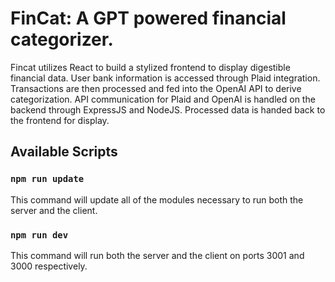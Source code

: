 # FinCat: A GPT powered financial categorizer.

Fincat utilizes React to build a stylized frontend to display digestible financial data. User bank information
is accessed through Plaid integration. Transactions are then processed and fed into the OpenAI API to derive
categorization. API communication for Plaid and OpenAI is handled on the backend through ExpressJS and NodeJS.
Processed data is handed back to the frontend for display.

## Available Scripts

### `npm run update`

This command will update all of the modules necessary to run both the server and the client.

### `npm run dev`
This command will run both the server and the client on ports 3001 and 3000 respectively.

